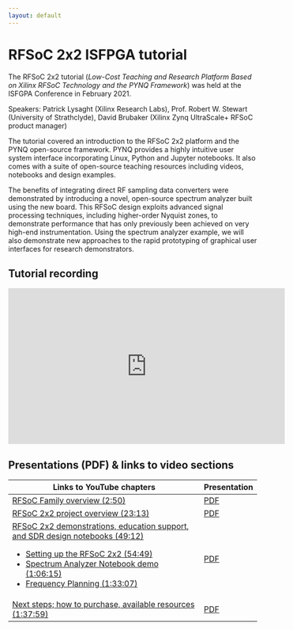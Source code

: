```yaml
---
layout: default
---
```


# RFSoC 2x2 ISFPGA tutorial

The RFSoC 2x2 tutorial (*Low-Cost Teaching and Research Platform Based on Xilinx RFSoC Technology and the PYNQ Framework*) was held at the ISFGPA Conference in February 2021. 

Speakers: Patrick Lysaght (Xilinx Research Labs), Prof. Robert W. Stewart (University of Strathclyde), David Brubaker (Xilinx Zynq UltraScale+ RFSoC product manager)

The tutorial covered an introduction to the RFSoC 2x2 platform and the PYNQ open-source framework. PYNQ provides a highly intuitive user system interface incorporating Linux, Python and Jupyter notebooks. It also comes with a suite of open-source teaching resources including videos, notebooks and design examples.

The benefits of integrating direct RF sampling data converters were demonstrated by introducing a novel, open-source spectrum analyzer built using the new board. This RFSoC design exploits advanced signal processing techniques, including higher-order Nyquist zones, to demonstrate performance that has only previously been achieved on very high-end instrumentation. Using the spectrum analyzer example, we will also demonstrate new approaches to the rapid prototyping of graphical user interfaces for research demonstrators.

## Tutorial recording

<iframe width="560" height="315" src="https://www.youtube.com/embed/vXM3-IJvo7k" frameborder="0" allow="accelerometer; autoplay; clipboard-write; encrypted-media; gyroscope; picture-in-picture" allowfullscreen></iframe>

## Presentations (PDF) & links to video sections

| Links to YouTube chapters                                    | Presentation                                     |
| ------------------------------------------------------------ | ------------------------------------------------ |
| [RFSoC Family overview (2:50)](https://youtu.be/vXM3-IJvo7k?t=170) | [PDF](./pdf/isfpga_rfsoc_2x2_rfsoc_overview.pdf) |
| [RFSoC 2x2 project overview (23:13)](https://youtu.be/vXM3-IJvo7k?t=1393) | [PDF](./pdf/isfpga_rfsoc_2x2_overview.pdf)       |
| [RFSoC 2x2 demonstrations, education support, and SDR design notebooks (49:12)](https://youtu.be/vXM3-IJvo7k?t=2952)<br><ul><li>[Setting up the RFSoC 2x2 (54:49)](https://youtu.be/vXM3-IJvo7k?t=3289)</li><li>[Spectrum Analyzer Notebook demo (1:06:15)](https://youtu.be/vXM3-IJvo7k?t=3975)</li><li>[Frequency Planning (1:33:07)](https://youtu.be/vXM3-IJvo7k?t=5587)</li></ul> | [PDF](./pdf/isfpga_rxsoc_2x2_demos.pdf)          |
| [Next steps; how to purchase, available resources (1:37:59)](https://youtu.be/vXM3-IJvo7k?t=5879) | [PDF](./pdf/isfpga_rfsoc_2x2_next_steps.pdf)     |

